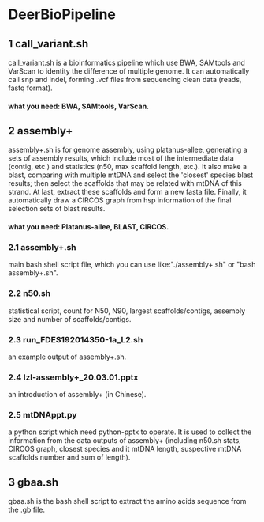 # DeerBioPipeline
## 1 call_variant.sh

call_variant.sh is a bioinformatics pipeline which use BWA, SAMtools and VarScan to identity the difference of multiple genome. It can automatically call snp and indel, forming .vcf files from sequencing clean data (reads, fastq format).

#### what you need: BWA, SAMtools, VarScan.

## 2 assembly+

assembly+.sh is for genome assembly, using platanus-allee, generating a sets of assembly results, which include most of the intermediate data (contig, etc.) and statistics (n50, max scaffold length, etc.). It also make a blast, comparing with multiple mtDNA and select the 'closest' species blast results; then select the scaffolds that may be related with mtDNA of this strand. At last, extract these scaffolds and form a new fasta file. Finally, it automatically draw a CIRCOS graph from hsp information of the final selection sets of blast results.

#### what you need: Platanus-allee, BLAST, CIRCOS.

### 2.1 assembly+.sh

main bash shell script file, which you can use like:"./assembly+.sh" or "bash assembly+.sh".

### 2.2 n50.sh

statistical script, count for N50, N90, largest scaffolds/contigs, assembly size and number of scaffolds/contigs.

### 2.3 run_FDES192014350-1a_L2.sh

an example output of assembly+.sh.

### 2.4 lzl-assembly+_20.03.01.pptx

an introduction of assembly+ (in Chinese).

### 2.5 mtDNAppt.py

a python script which need python-pptx to operate. It is used to collect the information from the data outputs of assembly+ (including n50.sh stats, CIRCOS graph, closest species and it mtDNA length, suspective mtDNA scaffolds number and sum of length).

## 3 gbaa.sh

gbaa.sh is the bash shell script to extract the amino acids sequence from the .gb file.
